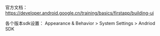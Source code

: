 官方文档：https://developer.android.google.cn/training/basics/firstapp/building-ui

各个版本sdk设置：
Appearance & Behavior > System Settings > Andriod SDK

